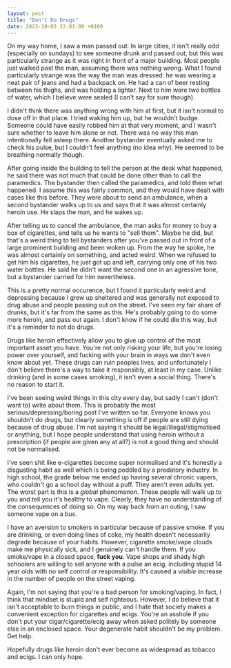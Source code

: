 ```yaml
---
layout: post
title: "Don't Do Drugs"
date: 2023-10-03 22:01:00 +0100
---
```


On my way home, I saw a man passed out. In large cities, it isn't really odd (especially on sundays) to see someone drunk and passed out, but this was particularly strange as it was right in front of a major building. Most people just walked past the man, assuming there was nothing wrong. What I found particularly strange was the way the man was dressed: he was wearing a neat pair of jeans and had a backpack on. He had a can of beer resting between his thighs, and was holding a lighter. Next to him were two bottles of water, which I believe were sealed (I can't say for sure though). 

I didn't think there was anything wrong with him at first, but it isn't normal to dose off in that place. I tried waking him up, but he wouldn't budge. Someone could have easily robbed him at that very moment, and I wasn't sure whether to leave him alone or not. There was no way this man intentionally fell asleep there. Another bystander eventually asked me to check his pulse, but I couldn't feel anything (no idea why). He seemed to be breathing normally though. 

After going inside the building to tell the person at the desk what happened, he said there was not much that could be done other than to call the paramedics. The bystander then called the paramedics, and told them what happened. I assume this was fairly common, and they would have dealt with cases like this before. They were about to send an ambulance, when a second bystander walks up to us and says that it was almost certainly heroin use. He slaps the man, and he wakes up.

After telling us to cancel the ambulance, the man asks for money to buy a box of cigarettes, and tells us he wants to "sell them". Maybe he did, but that's a weird thing to tell bystanders after you've passed out in front of a large prominent building and been woken up. From the way he spoke, he was almost certainly on something, and acted weird. When we refused to get him his cigarettes, he just got up and left, carrying only one of his two water bottles. He said he didn't want the second one in an agressive tone, but a bystander carried for him nevertheless. 

This is a pretty normal occurence, but I found it particularly weird and depressing because I grew up sheltered and was generally not exposed to drug abuse and people passing out on the street. I've seen my fair share of drunks, but it's far from the same as this. He's probably going to do some more heroin, and pass out again. I don't know if he could die this way, but it's a reminder to not do drugs. 

Drugs like heroin effectively allow you to give up control of the most important asset you have. You're not only risking your life, but you're losing power over yourself, and fucking with your brain in ways we don't even know about yet. These drugs can ruin peoples lives, and unfortunately I don't believe there's a way to take it responsibly, at least in my case. Unlike drinking (and in some cases smoking), it isn't even a social thing. There's no reason to start it. 

I've been seeing weird things in this city every day, but sadly I can't (don't want to) write about them. This is probably the most serious/depressing/boring post I've written so far. Everyone knows you shouldn't do drugs, but clearly something is off if people are still dying because of drug abuse. I'm not saying it should be legal/illegal/stigmatised or anything, but I hope people understand that using heroin without a prescription (if people are given any at all?) is not a good thing and should not be normalised. 

I've seen shit like e-cigarettes become super normalised and it's honestly a disgusting habit as well which is being peddled by a predatory industry. In high school, the grade below me ended up having several chronic vapers, who couldn't go a school day without a puff. They aren't even adults yet. The worst part is this is a *global* phenomenon. These people will walk up to you and tell you it's healthy to vape. Clearly, they have no understanding of the consequences of doing so. On my way back from an outing, I saw someone vape on a bus. 

I have an aversion to smokers in particular because of passive smoke. If you are drinking, or even doing lines of coke, my health doesn't necessarily degrade because of your habits. However, cigarette smoke/vape clouds make me physically sick, and I genuinely can't handle them. If you smoke/vape in a closed space, **fuck you**. Vape shops and shady high schoolers are willing to sell anyone with a pulse an ecig, including stupid 14 year olds with no self control or responsibility. It's caused a *visible* increase in the number of people on the street vaping.

Again, I'm not saying that you're a bad person for smoking/vaping. In fact, I think that mindset is stupid and self righteous. However, I do believe that it isn't acceptable to burn things in public, and I hate that society makes a convenient exception for cigarettes and ecigs. You're an asshole if you don't put your cigar/cigarette/ecig away when asked politely by someone else in an enclosed space. Your degenerate habit shouldn't be my problem. Get help.

Hopefully drugs like heroin don't ever become as widespread as tobacco and ecigs. I can only hope.

